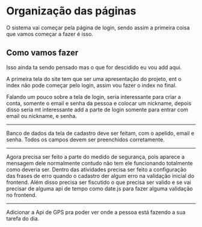 # Organização das páginas

O sistema vai começar pela página de login, sendo assim a primeira coisa que vamos começar a fazer é isso.

## Como vamos fazer

Isso ainda ta sendo pensado mas o que for descidido eu vou add aqui.

A primeira tela do site tem que ser uma apresentação do projeto, ent o index não pode começar pelo login, assim vou fazer o index no final.

Falando um pouco sobre a tela de login, seria interessante para criar a conta, somente o email e senha da pessoa e colocar um nickname, depois disso seria mt interessante add a parte de login somente para entrar com email ou nickname, e senha.

---

Banco de dados da tela de cadastro deve ser feitam, com o apelido, email e senha. Todos os campos devem ser preenchidos corretamente.

---

Agora precisa ser feito a parte do medido de segurança, pois aparece a mensagem dele normalmente contudo não tem ele funcionando totalmente como deveria ser.
Dentro das atividades precisa ser feito a configuração das frases de erro quando o cadastro der algum erro na validação inicial do frontend. Além disso precisa ser fiscutido o que precisa ser valido e se vai precisar de alguma api de tempo como date.js para fazer alguma validação no frontend.

---

Adicionar a Api de GPS pra poder ver onde a pessoa está fazendo a sua tarefa do dia.
